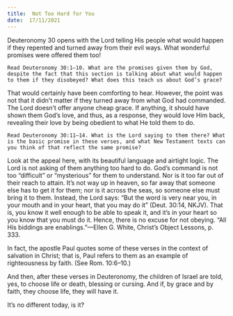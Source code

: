 ```yaml
---
title:  Not Too Hard for You
date:  17/11/2021
---
```


Deuteronomy 30 opens with the Lord telling His people what would happen if they repented and turned away from their evil ways. What wonderful promises were offered them too!

`Read Deuteronomy 30:1–10. What are the promises given them by God, despite the fact that this section is talking about what would happen to them if they disobeyed? What does this teach us about God’s grace?`

That would certainly have been comforting to hear. However, the point was not that it didn’t matter if they turned away from what God had commanded. The Lord doesn’t offer anyone cheap grace. If anything, it should have shown them God’s love, and thus, as a response, they would love Him back, revealing their love by being obedient to what He told them to do.

`Read Deuteronomy 30:11–14. What is the Lord saying to them there? What is the basic promise in these verses, and what New Testament texts can you think of that reflect the same promise?`

Look at the appeal here, with its beautiful language and airtight logic. The Lord is not asking of them anything too hard to do. God’s command is not too “difficult” or “mysterious” for them to understand. Nor is it too far out of their reach to attain. It’s not way up in heaven, so far away that someone else has to get it for them; nor is it across the seas, so someone else must bring it to them. Instead, the Lord says: “But the word is very near you, in your mouth and in your heart, that you may do it” (Deut. 30:14, NKJV). That is, you know it well enough to be able to speak it, and it’s in your heart so you know that you must do it. Hence, there is no excuse for not obeying. “All His biddings are enablings.”—Ellen G. White, Christ’s Object Lessons, p. 333.

In fact, the apostle Paul quotes some of these verses in the context of salvation in Christ; that is, Paul refers to them as an example of righteousness by faith. (See Rom. 10:6–10.)

And then, after these verses in Deuteronomy, the children of Israel are told, yes, to choose life or death, blessing or cursing. And if, by grace and by faith, they choose life, they will have it.

It’s no different today, is it?